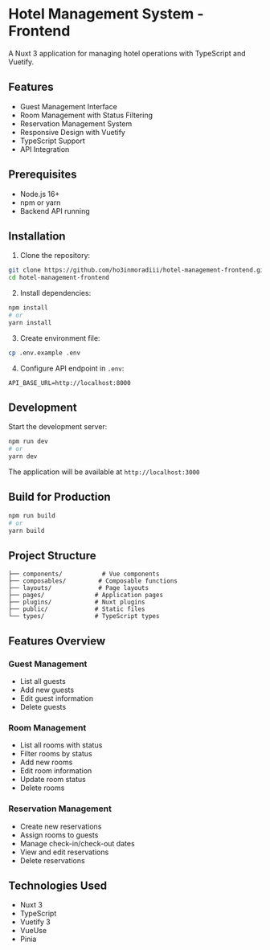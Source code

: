 # Hotel Management System - Frontend

A Nuxt 3 application for managing hotel operations with TypeScript and Vuetify.

## Features

- Guest Management Interface
- Room Management with Status Filtering
- Reservation Management System
- Responsive Design with Vuetify
- TypeScript Support
- API Integration

## Prerequisites

- Node.js 16+
- npm or yarn
- Backend API running

## Installation

1. Clone the repository:
```bash
git clone https://github.com/ho3inmoradiii/hotel-management-frontend.git
cd hotel-management-frontend
```

2. Install dependencies:
```bash
npm install
# or
yarn install
```

3. Create environment file:
```bash
cp .env.example .env
```

4. Configure API endpoint in `.env`:
```
API_BASE_URL=http://localhost:8000
```

## Development

Start the development server:
```bash
npm run dev
# or
yarn dev
```

The application will be available at `http://localhost:3000`

## Build for Production

```bash
npm run build
# or
yarn build
```

## Project Structure

```
├── components/           # Vue components
├── composables/         # Composable functions
├── layouts/             # Page layouts
├── pages/              # Application pages
├── plugins/            # Nuxt plugins
├── public/             # Static files
└── types/              # TypeScript types
```

## Features Overview

### Guest Management
- List all guests
- Add new guests
- Edit guest information
- Delete guests

### Room Management
- List all rooms with status
- Filter rooms by status
- Add new rooms
- Edit room information
- Update room status
- Delete rooms

### Reservation Management
- Create new reservations
- Assign rooms to guests
- Manage check-in/check-out dates
- View and edit reservations
- Delete reservations

## Technologies Used

- Nuxt 3
- TypeScript
- Vuetify 3
- VueUse
- Pinia